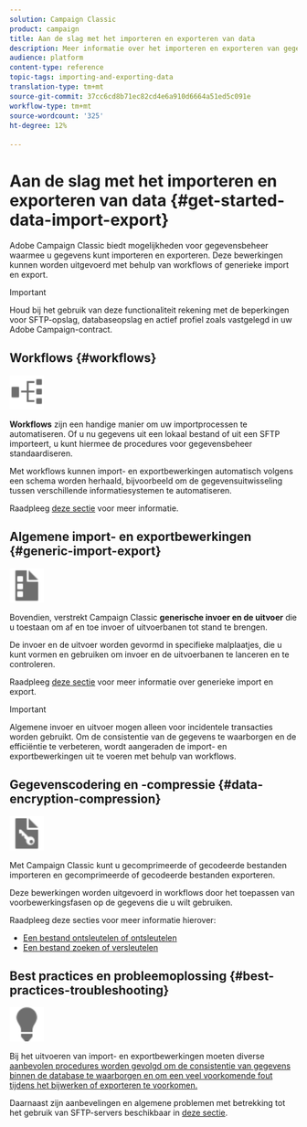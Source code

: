 ```yaml
---
solution: Campaign Classic
product: campaign
title: Aan de slag met het importeren en exporteren van data
description: Meer informatie over het importeren en exporteren van gegevens in Campaign Classic.
audience: platform
content-type: reference
topic-tags: importing-and-exporting-data
translation-type: tm+mt
source-git-commit: 37cc6cd8b71ec82cd4e6a910d6664a51ed5c091e
workflow-type: tm+mt
source-wordcount: '325'
ht-degree: 12%

---
```



# Aan de slag met het importeren en exporteren van data {#get-started-data-import-export}

Adobe Campaign Classic biedt mogelijkheden voor gegevensbeheer waarmee u gegevens kunt importeren en exporteren. Deze bewerkingen kunnen worden uitgevoerd met behulp van workflows of generieke import en export.

>[!IMPORTANT]
>
>Houd bij het gebruik van deze functionaliteit rekening met de beperkingen voor SFTP-opslag, databaseopslag en actief profiel zoals vastgelegd in uw Adobe Campaign-contract.

## Workflows {#workflows}

<img src="assets/do-not-localize/icon_workflows.svg" width="60px">

**Workflows** zijn een handige manier om uw importprocessen te automatiseren. Of u nu gegevens uit een lokaal bestand of uit een SFTP importeert, u kunt hiermee de procedures voor gegevensbeheer standaardiseren.

Met workflows kunnen import- en exportbewerkingen automatisch volgens een schema worden herhaald, bijvoorbeeld om de gegevensuitwisseling tussen verschillende informatiesystemen te automatiseren.

Raadpleeg [deze sectie](../../platform/using/import-export-workflows.md) voor meer informatie.

## Algemene import- en exportbewerkingen {#generic-import-export}

<img src="assets/do-not-localize/icon_templates.svg" width="60px">

Bovendien, verstrekt Campaign Classic **generische invoer en de uitvoer** die u toestaan om af en toe invoer of uitvoerbanen tot stand te brengen.

De invoer en de uitvoer worden gevormd in specifieke malplaatjes, die u kunt vormen en gebruiken om invoer en de uitvoerbanen te lanceren en te controleren.

Raadpleeg [deze sectie](../../platform/using/about-generic-imports-exports.md) voor meer informatie over generieke import en export.

>[!IMPORTANT]
>Algemene invoer en uitvoer mogen alleen voor incidentele transacties worden gebruikt. Om de consistentie van de gegevens te waarborgen en de efficiëntie te verbeteren, wordt aangeraden de import- en exportbewerkingen uit te voeren met behulp van workflows.

## Gegevenscodering en -compressie {#data-encryption-compression}

<img src="assets/do-not-localize/icon_encrypt.svg" width="60px">

Met Campaign Classic kunt u gecomprimeerde of gecodeerde bestanden importeren en gecomprimeerde of gecodeerde bestanden exporteren.

Deze bewerkingen worden uitgevoerd in workflows door het toepassen van voorbewerkingsfasen op de gegevens die u wilt gebruiken.

Raadpleeg deze secties voor meer informatie hierover:

* [Een bestand ontsleutelen of ontsleutelen](../../platform/using/unzip-decrypt.md)
* [Een bestand zoeken of versleutelen](../../platform/using/zip-encrypt.md)

## Best practices en probleemoplossing {#best-practices-troubleshooting}

<img src="assets/do-not-localize/icon_bestpractices.svg" width="60px">

Bij het uitvoeren van import- en exportbewerkingen moeten diverse [aanbevolen procedures worden gevolgd om de consistentie van gegevens binnen de database te waarborgen en om een veel voorkomende fout tijdens het bijwerken of exporteren te voorkomen.](../../platform/using/import-export-best-practices.md)

Daarnaast zijn aanbevelingen en algemene problemen met betrekking tot het gebruik van SFTP-servers beschikbaar in [deze sectie](../../platform/using/sftp-server-usage.md).
